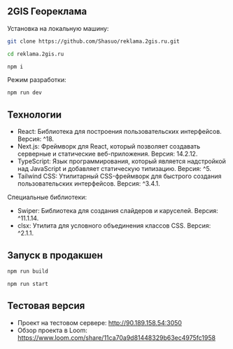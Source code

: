 ## 2GIS Геореклама

Установка на локальную машину:
```bash
git clone https://github.com/Shasuo/reklama.2gis.ru.git
```

```bash
cd reklama.2gis.ru
```

```bash
npm i
```

Режим разработки:

```bash
npm run dev
```

## Технологии

- React: Библиотека для построения пользовательских интерфейсов. Версия: ^18.
- Next.js: Фреймворк для React, который позволяет создавать серверные и статические веб-приложения. Версия: 14.2.12.
- TypeScript: Язык программирования, который является надстройкой над JavaScript и добавляет статическую типизацию. Версия: ^5.
- Tailwind CSS: Утилитарный CSS-фреймворк для быстрого создания пользовательских интерфейсов. Версия: ^3.4.1.

Специальные библиотеки:
- Swiper: Библиотека для создания слайдеров и каруселей. Версия: ^11.1.14.
- clsx: Утилита для условного объединения классов CSS. Версия: ^2.1.1.


## Запуск в продакшен

```bash
npm run build
```

```bash
npm run start
```

## Тестовая версия
- Проект на тестовом сервере: http://90.189.158.54:3050
- Обзор проекта в Loom: https://www.loom.com/share/11ca70a9d81448329b63ec4975fc1958
